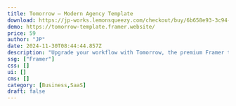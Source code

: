 ```yaml
---
title: Tomorrow — Modern Agency Template
download: https://jp-works.lemonsqueezy.com/checkout/buy/6b658e93-3c94-4408-8c8e-c356be233b40
demo: https://tomorrow-template.framer.website/
price: 59
author: "JP"
date: 2024-11-30T08:44:44.857Z
description: "Upgrade your workflow with Tomorrow, the premium Framer template. With its modern design, customization options, and powerful components, Tomorrow is the perfect tool to enhance your projects. Experience the best with Tomorrow."
ssg: ["Framer"]
css: []
ui: []
cms: []
category: [Business,SaaS]
draft: false
---
```

